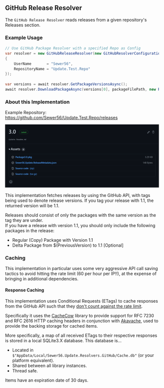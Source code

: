 ## GitHub Release Resolver

The `GitHub Release Resolver` reads releases from a given repository's Releases section.

### Example Usage

```csharp
// Use GitHub Package Resolver with a specified Repo as Config
var resolver = new GitHubReleaseResolver(new GitHubResolverConfiguration()
{
    UserName       = "Sewer56", 
    RepositoryName = "Update.Test.Repo"
});

var versions = await resolver.GetPackageVersionsAsync();
await resolver.DownloadPackageAsync(versions[0], packageFilePath, new ReleaseMetadataVerificationInfo() { FolderPath = this.OutputFolder });
```

### About this Implementation

Example Repository: <https://github.com/Sewer56/Update.Test.Repo/releases>

![Example](../images/release.png)

This implementation fetches releases by using the GitHub API, with tags being used to denote release versions.
If you tag your release with 1.1, the returned version will be 1.1. 

Releases should consist of only the packages with the same version as the tag they are under.  
If you have a release with version 1.1, you should only include the following packages in the release:  

- Regular (Copy) Package with Version 1.1  
- Delta Package from $(PreviousVersion) to 1.1 [Optional]

### Caching

This implementation in particular uses some very aggressive API call saving tactics to avoid hitting the 
rate limit (60 per hour per IP!!), at the expense of bringing in additional dependencies.

#### Response Caching

This implementation uses Conditional Requests (ETags) to cache responses from the GitHub API such that they [don't count against the rate limit](https://docs.github.com/en/rest/overview/resources-in-the-rest-api#conditional-requests).  

Specifically it uses the [CacheCow](https://github.com/aliostad/CacheCow) library to provide support for RFC 7230 and RFC 2616 HTTP caching headers in conjunction with [Akavache](https://github.com/reactiveui/Akavache), used to provide the backing storage for cached items.

More specifically, a map of all received ETags to their respective responses is stored in a local SQLite3.X database. 
This database is...   
- Located in `$"AppData/Local/Sewer56.Update.Resolvers.GitHub/Cache.db"` (or your platform equivalent).  
- Shared between all library instances.  
- Thread safe.  

Items have an expiration date of 30 days. 